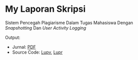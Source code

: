 # My Laporan Skripsi

Sistem Pencegah Plagiarisme Dalam Tugas Mahasiswa Dengan *Snapshotting* Dan *User Activity Logging*

Output:
- Jurnal: [PDF](http://j-ptiik.ub.ac.id/index.php/j-ptiik/article/view/5488)
- Source Code: [Lupv](https://codeberg.org/azzamsa/lupv), [Lupr](https://codeberg.org/azzamsa/lupr)
